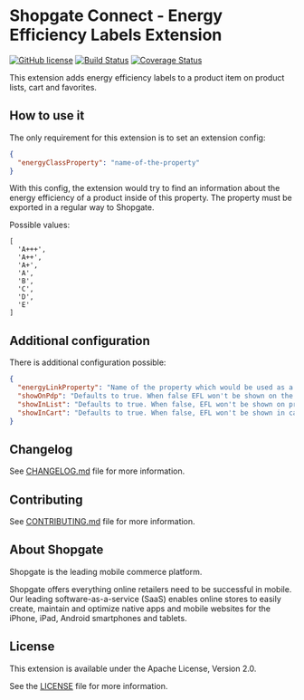 # Shopgate Connect - Energy Efficiency Labels Extension

[![GitHub license](http://dmlc.github.io/img/apache2.svg)](LICENSE)
[![Build Status](https://travis-ci.org/shopgate/ext-energy-efficiency-labels.svg?branch=master)](https://travis-ci.org/shopgate/ext-energy-efficiency-labels)
[![Coverage Status](https://coveralls.io/repos/github/shopgate/ext-energy-efficiency-labels/badge.svg?branch=master)](https://coveralls.io/github/shopgate/ext-energy-efficiency-labels?branch=master)

This extension adds energy efficiency labels to a product item on product lists, cart and favorites.

## How to use it
The only requirement for this extension is to set an extension config:
```json
{
  "energyClassProperty": "name-of-the-property"
}
```
With this config, the extension would try to find an information about the energy efficiency of a product inside of this property.
The property must be exported in a regular way to Shopgate.

Possible values:
```
[
  'A+++',
  'A++',
  'A+',
  'A',
  'B',
  'C',
  'D',
  'E'
]
```

## Additional configuration
There is additional configuration possible:
```json
{
  "energyLinkProperty": "Name of the property which would be used as a link to an image with descriptive version of the energy efficiency label",
  "showOnPdp": "Defaults to true. When false EFL won't be shown on the product detail page.",
  "showInList": "Defaults to true. When false, EFL won't be shown on product lists",
  "showInCart": "Defaults to true. When false, EFL won't be shown in cart"
}
```

## Changelog

See [CHANGELOG.md](CHANGELOG.md) file for more information.

## Contributing

See [CONTRIBUTING.md](docs/CONTRIBUTING.md) file for more information.

## About Shopgate

Shopgate is the leading mobile commerce platform.

Shopgate offers everything online retailers need to be successful in mobile. Our leading
software-as-a-service (SaaS) enables online stores to easily create, maintain and optimize native
apps and mobile websites for the iPhone, iPad, Android smartphones and tablets.

## License

This extension is available under the Apache License, Version 2.0.

See the [LICENSE](./LICENSE) file for more information.
